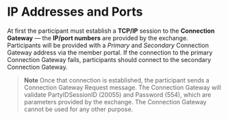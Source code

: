 IP Addresses and Ports
===================
At first the participant must establish a **TCP/IP** session to the **Connection Gateway** — the
**IP/port numbers** are provided by the exchange. Participants will be provided with a *Primary*
and *Secondary* Connection Gateway address via the member portal. If the connection to the
primary Connection Gateway fails, participants should connect to the secondary Connection
Gateway.
> **Note**
Once that connection is established, the participant sends a Connection Gateway Request
message. The Connection Gateway will validate PartyIDSessionID (20055) and Password
(554), which are parameters provided by the exchange. The Connection Gateway cannot be
used for any other purpose.
